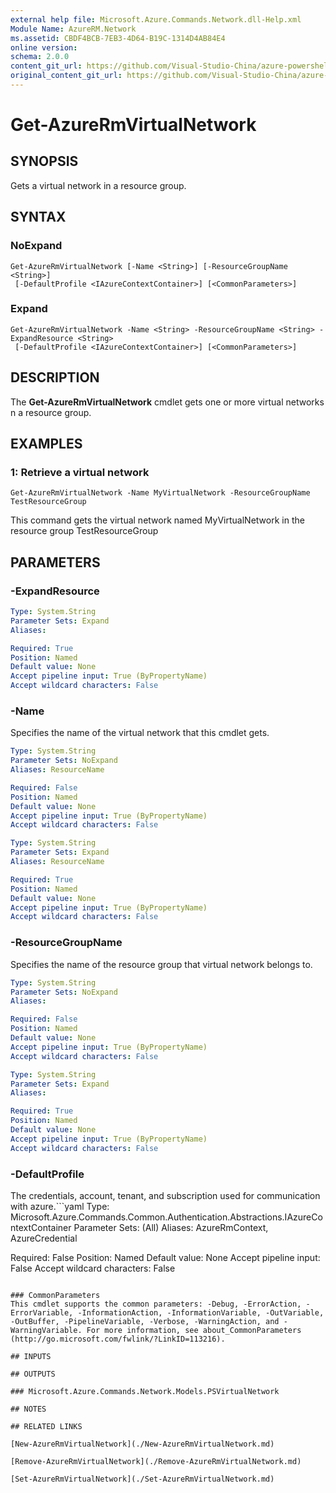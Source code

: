 ```yaml
---
external help file: Microsoft.Azure.Commands.Network.dll-Help.xml
Module Name: AzureRM.Network
ms.assetid: CBDF4BCB-7EB3-4D64-B19C-1314D4AB84E4
online version:
schema: 2.0.0
content_git_url: https://github.com/Visual-Studio-China/azure-powershell/blob/preview/src/ResourceManager/Network/Commands.Network/help/Get-AzureRmVirtualNetwork.md
original_content_git_url: https://github.com/Visual-Studio-China/azure-powershell/blob/preview/src/ResourceManager/Network/Commands.Network/help/Get-AzureRmVirtualNetwork.md
---
```


# Get-AzureRmVirtualNetwork

## SYNOPSIS
Gets a virtual network in a resource group.

## SYNTAX

### NoExpand
```
Get-AzureRmVirtualNetwork [-Name <String>] [-ResourceGroupName <String>]
 [-DefaultProfile <IAzureContextContainer>] [<CommonParameters>]
```

### Expand
```
Get-AzureRmVirtualNetwork -Name <String> -ResourceGroupName <String> -ExpandResource <String>
 [-DefaultProfile <IAzureContextContainer>] [<CommonParameters>]
```

## DESCRIPTION
The **Get-AzureRmVirtualNetwork** cmdlet gets one or more virtual networks n a resource group.

## EXAMPLES

### 1: Retrieve a virtual network
```
Get-AzureRmVirtualNetwork -Name MyVirtualNetwork -ResourceGroupName TestResourceGroup
```

This command gets the virtual network named MyVirtualNetwork in the resource group TestResourceGroup

## PARAMETERS

### -ExpandResource
```yaml
Type: System.String
Parameter Sets: Expand
Aliases: 

Required: True
Position: Named
Default value: None
Accept pipeline input: True (ByPropertyName)
Accept wildcard characters: False
```

### -Name
Specifies the name of the virtual network that this cmdlet gets.

```yaml
Type: System.String
Parameter Sets: NoExpand
Aliases: ResourceName

Required: False
Position: Named
Default value: None
Accept pipeline input: True (ByPropertyName)
Accept wildcard characters: False
```

```yaml
Type: System.String
Parameter Sets: Expand
Aliases: ResourceName

Required: True
Position: Named
Default value: None
Accept pipeline input: True (ByPropertyName)
Accept wildcard characters: False
```

### -ResourceGroupName
Specifies the name of the resource group that virtual network belongs to.

```yaml
Type: System.String
Parameter Sets: NoExpand
Aliases: 

Required: False
Position: Named
Default value: None
Accept pipeline input: True (ByPropertyName)
Accept wildcard characters: False
```

```yaml
Type: System.String
Parameter Sets: Expand
Aliases: 

Required: True
Position: Named
Default value: None
Accept pipeline input: True (ByPropertyName)
Accept wildcard characters: False
```

### -DefaultProfile
The credentials, account, tenant, and subscription used for communication with azure.```yaml
Type: Microsoft.Azure.Commands.Common.Authentication.Abstractions.IAzureContextContainer
Parameter Sets: (All)
Aliases: AzureRmContext, AzureCredential

Required: False
Position: Named
Default value: None
Accept pipeline input: False
Accept wildcard characters: False
```

### CommonParameters
This cmdlet supports the common parameters: -Debug, -ErrorAction, -ErrorVariable, -InformationAction, -InformationVariable, -OutVariable, -OutBuffer, -PipelineVariable, -Verbose, -WarningAction, and -WarningVariable. For more information, see about_CommonParameters (http://go.microsoft.com/fwlink/?LinkID=113216).

## INPUTS

## OUTPUTS

### Microsoft.Azure.Commands.Network.Models.PSVirtualNetwork

## NOTES

## RELATED LINKS

[New-AzureRmVirtualNetwork](./New-AzureRmVirtualNetwork.md)

[Remove-AzureRmVirtualNetwork](./Remove-AzureRmVirtualNetwork.md)

[Set-AzureRmVirtualNetwork](./Set-AzureRmVirtualNetwork.md)


